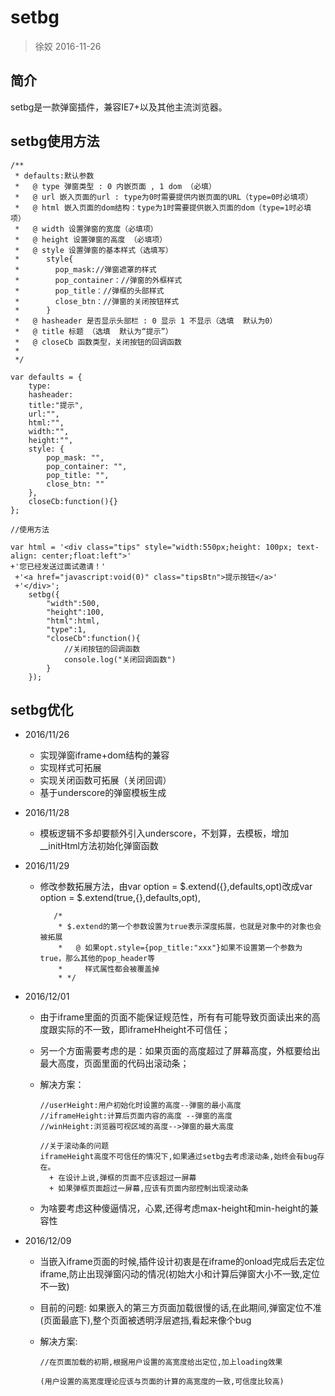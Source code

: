 # setbg

> 徐姣  2016-11-26

## 简介

setbg是一款弹窗插件，兼容IE7+以及其他主流浏览器。

## setbg使用方法

    /**
     * defaults:默认参数
     *   @ type 弹窗类型 : 0 内嵌页面 , 1 dom （必填）
     *   @ url 嵌入页面的url : type为0时需要提供内嵌页面的URL（type=0时必填项）
     *   @ html 嵌入页面的dom结构：type为1时需要提供嵌入页面的dom（type=1时必填项）
     *   @ width 设置弹窗的宽度（必填项）
     *   @ height 设置弹窗的高度 （必填项）
     *   @ style 设置弹窗的基本样式（选填写）
     *      style{
     *        pop_mask://弹窗遮罩的样式
     *        pop_container：//弹窗的外框样式
     *        pop_title：//弹框的头部样式
     *        close_btn：//弹窗的关闭按钮样式
     *      }
     *   @ hasheader 是否显示头部栏 : 0 显示 1 不显示（选填  默认为0）
     *   @ title 标题 （选填  默认为“提示”）
     *   @ closeCb 函数类型，关闭按钮的回调函数
     *
     */
     
    var defaults = {
        type:
        hasheader:
        title:"提示",
        url:"",
        html:"",
        width:"",
        height:"",
        style: {
            pop_mask: "",
            pop_container: "",
            pop_title: "",
            close_btn: ""
        },
        closeCb:function(){}
    };
   
    //使用方法
   
    var html = '<div class="tips" style="width:550px;height: 100px; text-align: center;float:left">'
    +'您已经发送过面试邀请！'
     +'<a href="javascript:void(0)" class="tipsBtn">提示按钮</a>'
     +'</div>';
		setbg({
			"width":500,
			"height":100,
			"html":html,
			"type":1,
			"closeCb":function(){
				//关闭按钮的回调函数
				console.log("关闭回调函数")
			}
		});

## setbg优化

+ 2016/11/26
  + 实现弹窗iframe+dom结构的兼容
  + 实现样式可拓展
  + 实现关闭函数可拓展（关闭回调）
  + 基于underscore的弹窗模板生成

+ 2016/11/28
  + 模板逻辑不多却要额外引入underscore，不划算，去模板，增加__initHtml方法初始化弹窗函数

+ 2016/11/29
  + 修改参数拓展方法，由var option = $.extend({},defaults,opt)改成var option = $.extend(true,{},defaults,opt),

           /*
            * $.extend的第一个参数设置为true表示深度拓展，也就是对象中的对象也会被拓展
            *   @ 如果opt.style={pop_title:"xxx"}如果不设置第一个参数为true，那么其他的pop_header等
            *     样式属性都会被覆盖掉
            * */

+ 2016/12/01
  + 由于iframe里面的页面不能保证规范性，所有有可能导致页面读出来的高度跟实际的不一致，即iframeHheight不可信任；
  + 另一个方面需要考虑的是：如果页面的高度超过了屏幕高度，外框要给出最大高度，页面里面的代码出滚动条；
  + 解决方案：

        //userHeight:用户初始化时设置的高度--弹窗的最小高度
        //iframeHeight:计算后页面内容的高度 --弹窗的高度
        //winHeight:浏览器可视区域的高度-->弹窗的最大高度

        //关于滚动条的问题
        iframeHeight高度不可信任的情况下,如果通过setbg去考虑滚动条,始终会有bug存在。
          + 在设计上说,弹框的页面不应该超过一屏幕
          + 如果弹框页面超过一屏幕,应该有页面内部控制出现滚动条


  + 为啥要考虑这种傻逼情况，心累,还得考虑max-height和min-height的兼容性


+ 2016/12/09
  + 当嵌入iframe页面的时候,插件设计初衷是在iframe的onload完成后去定位iframe,防止出现弹窗闪动的情况(初始大小和计算后弹窗大小不一致,定位不一致)
  + 目前的问题: 如果嵌入的第三方页面加载很慢的话,在此期间,弹窗定位不准(页面最底下),整个页面被透明浮层遮挡,看起来像个bug
  + 解决方案:

        //在页面加载的初期,根据用户设置的高宽度给出定位,加上loading效果

        (用户设置的高宽度理论应该与页面的计算的高宽度的一致,可信度比较高)


